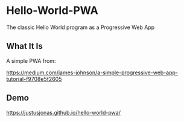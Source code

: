 # Hello-World-PWA
The classic Hello World program as a Progressive Web App

## What It Is

A simple PWA from:

https://medium.com/james-johnson/a-simple-progressive-web-app-tutorial-f9708e5f2605

## Demo

https://justusjonas.github.io/hello-world-pwa/
